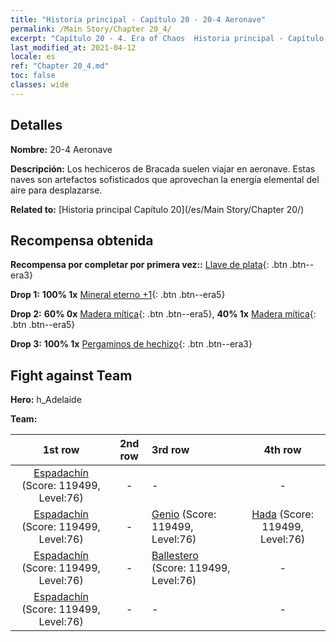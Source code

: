 ```yaml
---
title: "Historia principal - Capítulo 20 - 20-4 Aeronave"
permalink: /Main Story/Chapter 20_4/
excerpt: "Capítulo 20 - 4. Era of Chaos  Historia principal - Capítulo 20_4. 20-4 Aeronave"
last_modified_at: 2021-04-12
locale: es
ref: "Chapter 20_4.md"
toc: false
classes: wide
---
```


## Detalles

 **Nombre:** 20-4 Aeronave

 **Descripción:** Los hechiceros de Bracada suelen viajar en aeronave. Estas naves son artefactos sofisticados que aprovechan la energía elemental del aire para desplazarse.

 **Related to:** [Historia principal Capítulo 20](/es/Main Story/Chapter 20/)

## Recompensa obtenida

 **Recompensa por completar por primera vez::** [Llave de plata](/es/Items/con_693/){: .btn .btn--era3}

 **Drop 1:** **100% 1x** [Mineral eterno +1](/es/Items/mat_68/){: .btn .btn--era5}

 **Drop 2:** **60% 0x** [Madera mítica](/es/Items/mat_62/){: .btn .btn--era5}, **40% 1x** [Madera mítica](/es/Items/mat_62/){: .btn .btn--era5}

 **Drop 3:** **100% 1x** [Pergaminos de hechizo](/es/Items/con_694/){: .btn .btn--era3}


## Fight against Team
 **Hero:** h_Adelaide

 **Team:**


  | 1st row | 2nd row | 3rd row | 4th row |
  |:----:|:----:|:----|:----:|
  | [Espadachín](/es/units/Swordsman/) (Score: 119499, Level:76)  | - | - | - |
  | [Espadachín](/es/units/Swordsman/) (Score: 119499, Level:76)  | - | [Genio](/es/units/Genie/) (Score: 119499, Level:76)  | [Hada](/es/units/Sprite/) (Score: 119499, Level:76)  |
  | [Espadachín](/es/units/Swordsman/) (Score: 119499, Level:76)  | - | [Ballestero](/es/units/Marksman/) (Score: 119499, Level:76)  | - |
  | [Espadachín](/es/units/Swordsman/) (Score: 119499, Level:76)  | - | - | - |


